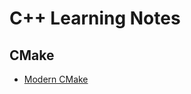 # C++ Learning Notes

## CMake

* [Modern CMake](https://cliutils.gitlab.io/modern-cmake/chapters/testing.html)
